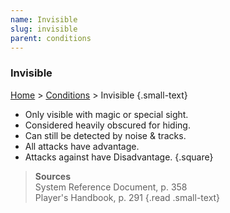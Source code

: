 ```yaml
---
name: Invisible
slug: invisible
parent: conditions
---
```

### Invisible
 [Home](dm-operations-center) > [Conditions](conditions) > Invisible {.small-text}

- Only visible with magic or special sight.
- Considered heavily obscured for hiding.
- Can still be detected by noise & tracks.
- All attacks have advantage.
- Attacks against have Disadvantage.
{.square}

> **Sources** <br/>
> System Reference Document, p. 358<br/>
> Player's Handbook, p. 291
{.read .small-text}